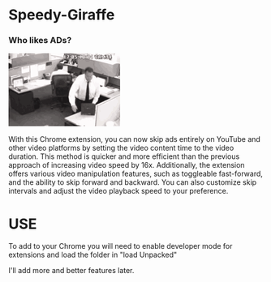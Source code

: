 # Speedy-Giraffe
### Who likes **ADs**? <br>
<img src="./saw-laptop.gif"> 

With this Chrome extension, you can now skip ads entirely on YouTube and other video platforms by setting the video content time to the video duration. This method is quicker and more efficient than the previous approach of increasing video speed by 16x. Additionally, the extension offers various video manipulation features, such as toggleable fast-forward, and the ability to skip forward and backward. You can also customize skip intervals and adjust the video playback speed to your preference.

# USE 

To add to your Chrome you will need to enable developer mode for extensions and load the folder in "load Unpacked"

I'll add more and better features later. 
